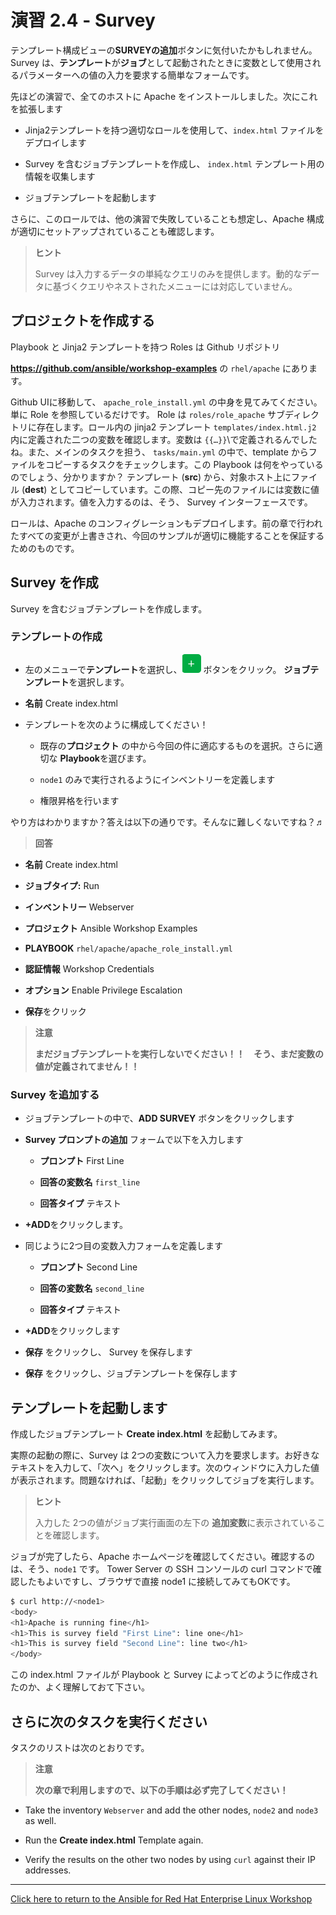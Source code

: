# 演習 2.4 - Survey

テンプレート構成ビューの**SURVEYの追加**ボタンに気付いたかもしれません。Survey は、**テンプレート**が**ジョブ**として起動されたときに変数として使用されるパラメーターへの値の入力を要求する簡単なフォームです。  

先ほどの演習で、全てのホストに Apache をインストールしました。次にこれを拡張します  

- Jinja2テンプレートを持つ適切なロールを使用して、`index.html` ファイルをデプロイします  

- Survey を含むジョブテンプレートを作成し、 `index.html` テンプレート用の情報を収集します  

- ジョブテンプレートを起動します  

さらに、このロールでは、他の演習で失敗していることも想定し、Apache 構成が適切にセットアップされていることも確認します。  

> **ヒント**  
> 
> Survey は入力するデータの単純なクエリのみを提供します。動的なデータに基づくクエリやネストされたメニューには対応していません。  

## プロジェクトを作成する  

Playbook と Jinja2 テンプレートを持つ Roles は Github リポジトリ

**https://github.com/ansible/workshop-examples** の `rhel/apache` にあります。  

Github UIに移動して、 `apache_role_install.yml` の中身を見てみてください。単に Role を参照しているだけです。 Role は `roles/role_apache` サブディレクトリに存在します。ロール内の jinja2 テンプレート `templates/index.html.j2` 内に定義された二つの変数を確認します。変数は `{{…​}}`\で定義されるんでしたね。また、メインのタスクを担う、 `tasks/main.yml` の中で、template からファイルをコピーするタスクをチェックします。この Playbook は何をやっているのでしょう、分かりますか？  テンプレート (**src**) から、対象ホスト上にファイル (**dest**) としてコピーしています。この際、コピー先のファイルには変数に値が入力されます。値を入力するのは、そう、 Survey インターフェースです。  

ロールは、Apache のコンフィグレーションもデプロイします。前の章で行われたすべての変更が上書きされ、今回のサンプルが適切に機能することを保証するためのものです。  

## Survey を作成  

Survey を含むジョブテンプレートを作成します。  

### テンプレートの作成  

- 左のメニューで**テンプレート**を選択し、![plus](images/green_plus.png) ボタンをクリック。 **ジョブテンプレート**を選択します。  

- **名前** Create index.html

- テンプレートを次のように構成してください！
  
    - 既存の**プロジェクト** の中から今回の件に適応するものを選択。さらに適切な **Playbook**を選びます。
  
    - `node1` のみで実行されるようにインベントリーを定義します
  
    - 権限昇格を行います

やり方はわかりますか？答えは以下の通りです。そんなに難しくないですね？♬

> **回答**

- **名前** Create index.html

- **ジョブタイプ:** Run

- **インベントリー** Webserver  

- **プロジェクト** Ansible Workshop Examples  

- **PLAYBOOK** `rhel/apache/apache_role_install.yml`  

- **認証情報** Workshop Credentials  

- **オプション** Enable Privilege Escalation  

- **保存**をクリック  

> **注意**  
>
> **まだジョブテンプレートを実行しないでください！！　そう、まだ変数の値が定義されてません！！**  

### Survey を追加する  

- ジョブテンプレートの中で、**ADD SURVEY** ボタンをクリックします  

- **Survey プロンプトの追加** フォームで以下を入力します  
  
    - **プロンプト** First Line  
  
    - **回答の変数名** `first_line`  
  
    - **回答タイプ** テキスト  

- **+ADD**をクリックします。  

- 同じように2つ目の変数入力フォームを定義します 
  
    - **プロンプト** Second Line
  
    - **回答の変数名** `second_line`
  
    - **回答タイプ** テキスト

- **+ADD**をクリックします  

- **保存** をクリックし、 Survey を保存します

- **保存** をクリックし、ジョブテンプレートを保存します

## テンプレートを起動します

作成したジョブテンプレート **Create index.html** を起動してみます。  

実際の起動の際に、Survey は 2つの変数について入力を要求します。お好きなテキストを入力して、「次へ」をクリックします。次のウィンドウに入力した値が表示されます。問題なければ、「起動」をクリックしてジョブを実行します。  

> **ヒント**
> 
> 入力した 2つの値がジョブ実行画面の左下の **追加変数**に表示されていることを確認します。  

ジョブが完了したら、Apache ホームページを確認してください。確認するのは、そう、`node1` です。 Tower Server の SSH コンソールの curl コマンドで確認したもよいですし、ブラウザで直接 node1 に接続してみてもOKです。  

```bash
$ curl http://<node1>
<body>
<h1>Apache is running fine</h1>
<h1>This is survey field "First Line": line one</h1>
<h1>This is survey field "Second Line": line two</h1>
</body>
```
この index.html ファイルが Playbook と Survey によってどのように作成されたのか、よく理解しておて下さい。  

## さらに次のタスクを実行ください  

タスクのリストは次のとおりです。  

> **注意**
> 
> **次の章で利用しますので、以下の手順は必ず完了してください！**

- Take the inventory `Webserver` and add the other nodes, `node2` and `node3` as well.

- Run the **Create index.html** Template again.

- Verify the results on the other two nodes by using `curl` against their IP addresses.

----

[Click here to return to the Ansible for Red Hat Enterprise Linux Workshop](../README.md#section-2---ansible-tower-exercises)

